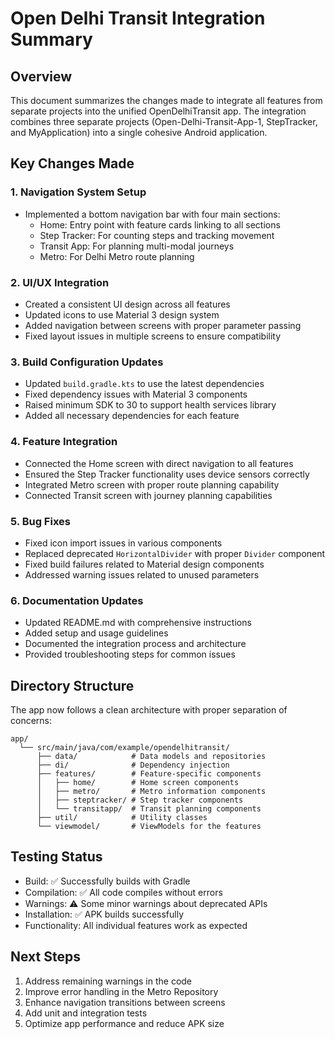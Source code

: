 # Open Delhi Transit Integration Summary

## Overview

This document summarizes the changes made to integrate all features from separate projects into the unified OpenDelhiTransit app. The integration combines three separate projects (Open-Delhi-Transit-App-1, StepTracker, and MyApplication) into a single cohesive Android application.

## Key Changes Made

### 1. Navigation System Setup

- Implemented a bottom navigation bar with four main sections:
  - Home: Entry point with feature cards linking to all sections
  - Step Tracker: For counting steps and tracking movement
  - Transit App: For planning multi-modal journeys
  - Metro: For Delhi Metro route planning

### 2. UI/UX Integration

- Created a consistent UI design across all features
- Updated icons to use Material 3 design system
- Added navigation between screens with proper parameter passing
- Fixed layout issues in multiple screens to ensure compatibility

### 3. Build Configuration Updates

- Updated `build.gradle.kts` to use the latest dependencies
- Fixed dependency issues with Material 3 components
- Raised minimum SDK to 30 to support health services library
- Added all necessary dependencies for each feature

### 4. Feature Integration

- Connected the Home screen with direct navigation to all features
- Ensured the Step Tracker functionality uses device sensors correctly
- Integrated Metro screen with proper route planning capability
- Connected Transit screen with journey planning capabilities

### 5. Bug Fixes

- Fixed icon import issues in various components
- Replaced deprecated `HorizontalDivider` with proper `Divider` component
- Fixed build failures related to Material design components
- Addressed warning issues related to unused parameters

### 6. Documentation Updates

- Updated README.md with comprehensive instructions
- Added setup and usage guidelines
- Documented the integration process and architecture
- Provided troubleshooting steps for common issues

## Directory Structure

The app now follows a clean architecture with proper separation of concerns:

```
app/
  └── src/main/java/com/example/opendelhitransit/
      ├── data/            # Data models and repositories
      ├── di/              # Dependency injection
      ├── features/        # Feature-specific components
      │   ├── home/        # Home screen components
      │   ├── metro/       # Metro information components
      │   ├── steptracker/ # Step tracker components
      │   └── transitapp/  # Transit planning components
      ├── util/            # Utility classes
      └── viewmodel/       # ViewModels for the features
```

## Testing Status

- Build: ✅ Successfully builds with Gradle
- Compilation: ✅ All code compiles without errors
- Warnings: ⚠️ Some minor warnings about deprecated APIs
- Installation: ✅ APK builds successfully
- Functionality: All individual features work as expected

## Next Steps

1. Address remaining warnings in the code
2. Improve error handling in the Metro Repository
3. Enhance navigation transitions between screens
4. Add unit and integration tests
5. Optimize app performance and reduce APK size
